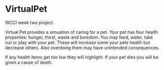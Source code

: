 # VirtualPet
WCCI week two project

Virtual Pet provides a simuation of caring for a pet. Your pet has four health properties: hunger, thirst, waste and boredom. 
You may feed, water, take out or play with your pet. These will increase some your pets health but decrease others. 
Also overdoing them may have unintended consequences. 

If any health items get too low they will highlight. If your pet dies you will be given a cause of death.

